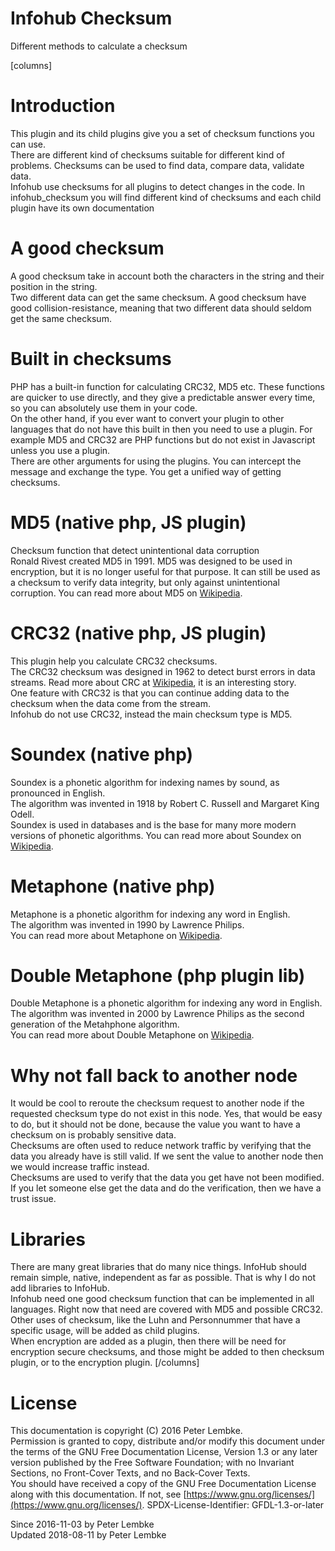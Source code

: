 # Infohub Checksum

Different methods to calculate a checksum

[columns]

# Introduction

This plugin and its child plugins give you a set of checksum functions you can use.  
There are different kind of checksums suitable for different kind of problems. Checksums can be used to find data,
compare data, validate data.  
Infohub use checksums for all plugins to detect changes in the code. In infohub_checksum you will find different kind of
checksums and each child plugin have its own documentation

# A good checksum

A good checksum take in account both the characters in the string and their position in the string.  
Two different data can get the same checksum. A good checksum have good collision-resistance, meaning that two different
data should seldom get the same checksum.

# Built in checksums

PHP has a built-in function for calculating CRC32, MD5 etc. These functions are quicker to use directly, and they give a
predictable answer every time, so you can absolutely use them in your code.  
On the other hand, if you ever want to convert your plugin to other languages that do not have this built in then you
need to use a plugin. For example MD5 and CRC32 are PHP functions but do not exist in Javascript unless you use a
plugin.  
There are other arguments for using the plugins. You can intercept the message and exchange the type. You get a unified
way of getting checksums.

# MD5 (native php, JS plugin)

Checksum function that detect unintentional data corruption  
Ronald Rivest created MD5 in 1991. MD5 was designed to be used in encryption, but it is no longer useful for that
purpose. It can still be used as a checksum to verify data integrity, but only against unintentional corruption. You
can read more about MD5 on <a href="https://en.wikipedia.org/wiki/MD5" target="_blank">Wikipedia</a>.

# CRC32 (native php, JS plugin)

This plugin help you calculate CRC32 checksums.  
The CRC32 checksum was designed in 1962 to detect burst errors in data streams. Read more about CRC
at <a href="https://en.wikipedia.org/wiki/Cyclic_redundancy_check" target="_blank">Wikipedia</a>, it is an interesting
story.  
One feature with CRC32 is that you can continue adding data to the checksum when the data come from the stream.  
Infohub do not use CRC32, instead the main checksum type is MD5.

# Soundex (native php)

Soundex is a phonetic algorithm for indexing names by sound, as pronounced in English.  
The algorithm was invented in 1918 by Robert C. Russell and Margaret King Odell.  
Soundex is used in databases and is the base for many more modern versions of phonetic algorithms. You can read more
about Soundex on <a href="https://en.wikipedia.org/wiki/Soundex" target="_blank">Wikipedia</a>.

# Metaphone (native php)

Metaphone is a phonetic algorithm for indexing any word in English.  
The algorithm was invented in 1990 by Lawrence Philips.  
You can read more about Metaphone on <a href="https://en.wikipedia.org/wiki/Metaphone" target="_blank">Wikipedia</a>.

# Double Metaphone (php plugin lib)

Double Metaphone is a phonetic algorithm for indexing any word in English.  
The algorithm was invented in 2000 by Lawrence Philips as the second generation of the Metahphone algorithm.  
You can read more about Double Metaphone on <a href="https://en.wikipedia.org/wiki/Metaphone" target="_blank">
Wikipedia</a>.

# Why not fall back to another node

It would be cool to reroute the checksum request to another node if the requested checksum type do not exist in this
node. Yes, that would be easy to do, but it should not be done, because the value you want to have a checksum on is
probably sensitive data.  
Checksums are often used to reduce network traffic by verifying that the data you already have is still valid. If we
sent the value to another node then we would increase traffic instead.  
Checksums are used to verify that the data you get have not been modified. If you let someone else get the data and do
the verification, then we have a trust issue.

# Libraries

There are many great libraries that do many nice things. InfoHub should remain simple, native, independent as far as
possible. That is why I do not add libraries to InfoHub.  
Infohub need one good checksum function that can be implemented in all languages. Right now that need are covered with
MD5 and possible CRC32.  
Other uses of checksum, like the Luhn and Personnummer that have a specific usage, will be added as child plugins.  
When encryption are added as a plugin, then there will be need for encryption secure checksums, and those might be added
to then checksum plugin, or to the encryption plugin.
[/columns]

# License

This documentation is copyright (C) 2016 Peter Lembke.  
Permission is granted to copy, distribute and/or modify this document under the terms of the GNU Free Documentation
License, Version 1.3 or any later version published by the Free Software Foundation; with no Invariant Sections, no
Front-Cover Texts, and no Back-Cover Texts.  
You should have received a copy of the GNU Free Documentation License along with this documentation. If not,
see [https://www.gnu.org/licenses/](https://www.gnu.org/licenses/). SPDX-License-Identifier: GFDL-1.3-or-later

Since 2016-11-03 by Peter Lembke  
Updated 2018-08-11 by Peter Lembke  

